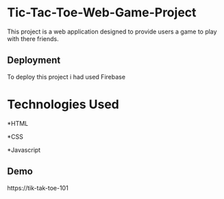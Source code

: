 # Tic-Tac-Toe-Web-Game-Project

This project is a web application designed to provide users a game to play with there friends. 
## Deployment

To deploy this project i had used Firebase


# Technologies Used
*HTML

*CSS

*Javascript
## Demo
https://tik-tak-toe-101
